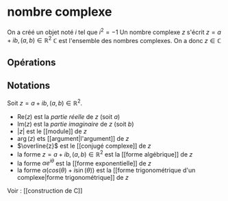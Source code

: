 # nombre complexe
On a créé un objet noté $i$ tel que $i^2 = -1$
Un nombre complexe $z$ s'écrit $z = a + ib, (a, b)\in\mathbb R^2$
$\mathbb C$ est l'ensemble des nombres complexes. On a donc $z\in\mathbb C$

## Opérations


## Notations
Soit $z = a+ib, (a,b)\in\mathbb R^2$.
 - $\text{Re}(z)$ est la _partie réelle_ de $z$ (soit $a$)
 - $\text{Im}(z)$ est la _partie imaginaire_ de $z$ (soit $b$)
 - $|z|$ est le [[module]] de $z$
 - $\arg(z)$ ets [[argument|l'argument]] de $z$
 - $\overline{z}$ est le [[conjugé complexe]] de $z$
 - la forme $z=a+ib, (a,b)\in\mathbb R^2$ est la [[forme algébrique]] de $z$
 - la forme $\alpha e^{i\theta}$ est la [[forme exponentielle]] de $z$
 - la forme $\alpha\left( cos(\theta) + i\sin(\theta) \right)$ est la [[forme trigonométrique d'un complexe|forme trigonométrique]] de $z$

 Voir : [[construction de C]]

 